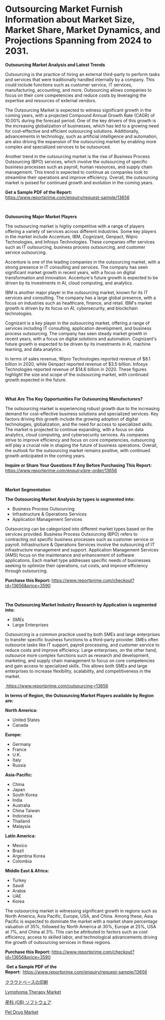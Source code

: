 <p><h1>Outsourcing Market Furnish Information about Market Size, Market Share, Market Dynamics, and Projections Spanning from 2024 to 2031.</h1></p><p><strong>Outsourcing Market Analysis and Latest Trends</strong></p>
<p><p>Outsourcing is the practice of hiring an external third-party to perform tasks and services that were traditionally handled internally by a company. This could include functions such as customer service, IT services, manufacturing, accounting, and more. Outsourcing allows companies to focus on their core competencies and reduce costs by leveraging the expertise and resources of external vendors.</p><p>The Outsourcing Market is expected to witness significant growth in the coming years, with a projected Compound Annual Growth Rate (CAGR) of 10.00% during the forecast period. One of the key drivers of this growth is the increasing globalization of businesses, which has led to a growing need for cost-effective and efficient outsourcing solutions. Additionally, advancements in technology, such as artificial intelligence and automation, are also driving the expansion of the outsourcing market by enabling more complex and specialized services to be outsourced.</p><p>Another trend in the outsourcing market is the rise of Business Process Outsourcing (BPO) services, which involve the outsourcing of specific business processes such as payroll, human resources, and supply chain management. This trend is expected to continue as companies look to streamline their operations and improve efficiency. Overall, the outsourcing market is poised for continued growth and evolution in the coming years.</p></p>
<p><strong>Get a Sample PDF of the Report:&nbsp;</strong> <a href="https://www.reportprime.com/enquiry/request-sample/13656">https://www.reportprime.com/enquiry/request-sample/13656</a></p>
<p>&nbsp;</p>
<p><strong>Outsourcing Major Market Players</strong></p>
<p><p>The outsourcing market is highly competitive with a range of players offering a variety of services across different industries. Some key players in the market include Accenture, IBM, Cognizant, Genpact, Wipro Technologies, and Infosys Technologies. These companies offer services such as IT outsourcing, business process outsourcing, and customer service outsourcing.</p><p>Accenture is one of the leading companies in the outsourcing market, with a strong presence in IT consulting and services. The company has seen significant market growth in recent years, with a focus on digital transformation and innovation. Accenture's future growth is expected to be driven by its investments in AI, cloud computing, and analytics.</p><p>IBM is another major player in the outsourcing market, known for its IT services and consulting. The company has a large global presence, with a focus on industries such as healthcare, finance, and retail. IBM's market growth is driven by its focus on AI, cybersecurity, and blockchain technologies.</p><p>Cognizant is a key player in the outsourcing market, offering a range of services including IT consulting, application development, and business process outsourcing. The company has seen steady market growth in recent years, with a focus on digital solutions and automation. Cognizant's future growth is expected to be driven by its investments in AI, machine learning, and data analytics.</p><p>In terms of sales revenue, Wipro Technologies reported revenue of $8.1 billion in 2020, while Genpact reported revenue of $3.5 billion. Infosys Technologies reported revenue of $14.6 billion in 2020. These figures highlight the size and scope of the outsourcing market, with continued growth expected in the future.</p></p>
<p>&nbsp;</p>
<p><strong>What Are The Key Opportunities For Outsourcing Manufacturers?</strong></p>
<p><p>The outsourcing market is experiencing robust growth due to the increasing demand for cost-effective business solutions and specialized services. Key factors driving this growth include the growing adoption of digital technologies, globalization, and the need for access to specialized skills. The market is projected to continue expanding, with a focus on data analytics, cloud computing, and cybersecurity services. As companies strive to improve efficiency and focus on core competencies, outsourcing will play a crucial role in shaping the future of business operations. Overall, the outlook for the outsourcing market remains positive, with continued growth anticipated in the coming years.</p></p>
<p><strong>Inquire or Share Your Questions If Any Before Purchasing This Report:</strong> <a href="https://www.reportprime.com/enquiry/pre-order/13656">https://www.reportprime.com/enquiry/pre-order/13656</a></p>
<p>&nbsp;</p>
<p><strong>Market Segmentation</strong></p>
<p><strong>The Outsourcing Market Analysis by types is segmented into:</strong></p>
<p><ul><li>Business Process Outsourcing</li><li>Infrastructure & Operations Services</li><li>Application Management Services</li></ul></p>
<p><p>Outsourcing can be categorized into different market types based on the services provided. Business Process Outsourcing (BPO) refers to contracting out specific business processes such as customer service or payroll. Infrastructure & Operations Services involve the outsourcing of IT infrastructure management and support. Application Management Services (AMS) focus on the maintenance and enhancement of software applications. Each market type addresses specific needs of businesses seeking to optimize their operations, cut costs, and improve efficiency through outsourcing.</p></p>
<p><strong>Purchase this Report:&nbsp;</strong><a href="https://www.reportprime.com/checkout?id=13656&price=3590">https://www.reportprime.com/checkout?id=13656&price=3590</a></p>
<p>&nbsp;</p>
<p><strong>The Outsourcing Market Industry Research by Application is segmented into:</strong></p>
<p><ul><li>SMEs</li><li>Large Enterprises</li></ul></p>
<p><p>Outsourcing is a common practice used by both SMEs and large enterprises to transfer specific business functions to a third-party provider. SMEs often outsource tasks like IT support, payroll processing, and customer service to reduce costs and improve efficiency. Large enterprises, on the other hand, outsource more complex functions such as research and development, marketing, and supply chain management to focus on core competencies and gain access to specialized skills. This allows both SMEs and large enterprises to increase flexibility, scalability, and competitiveness in the market.</p></p>
<p><a href="https://www.reportprime.com/outsourcing-r13656">&nbsp;https://www.reportprime.com/outsourcing-r13656</a></p>
<p><strong>In terms of Region, the Outsourcing Market Players available by Region are:</strong></p>
<p>
    <p> <strong> North America: </strong>
        <ul>
            <li>United States</li>
            <li>Canada</li>
        </ul>
        </p> 
    <p> <strong> Europe: </strong>
        <ul>
            <li>Germany</li>
            <li>France</li>
            <li>U.K.</li>
            <li>Italy</li>
            <li>Russia</li>
        </ul>
        </p> 
    <p> <strong> Asia-Pacific: </strong>
        <ul>
            <li>China</li>
            <li>Japan</li>
            <li>South Korea</li>
            <li>India</li>
            <li>Australia</li>
            <li>China Taiwan</li>
            <li>Indonesia</li>
            <li>Thailand</li>
            <li>Malaysia</li>
        </ul>
        </p> 
    <p> <strong> Latin America: </strong>
        <ul>
            <li>Mexico</li>
            <li>Brazil</li>
            <li>Argentina Korea</li>
            <li>Colombia</li>
        </ul>
        </p> 
    <p> <strong> Middle East & Africa: </strong>
        <ul>
            <li>Turkey</li>
            <li>Saudi</li>
            <li>Arabia</li>
            <li>UAE</li>
            <li>Korea</li>
        </ul>
    </p>
    </p>
<p><p>The outsourcing market is witnessing significant growth in regions such as North America, Asia Pacific, Europe, USA, and China. Among these, Asia Pacific is expected to dominate the market with a market share percentage valuation of 35%, followed by North America at 30%, Europe at 25%, USA at 7%, and China at 3%. This can be attributed to factors such as cost efficiency, access to skilled labor, and technological advancements driving the growth of outsourcing services in these regions.</p></p>
<p><strong>Purchase this Report: </strong><a href="https://www.reportprime.com/checkout?id=13656&price=3590">https://www.reportprime.com/checkout?id=13656&price=3590</a></p>
<p>&nbsp;<strong>Get a Sample PDF of the Report:&nbsp;&nbsp;</strong><a href="https://www.reportprime.com/enquiry/request-sample/13656">https://www.reportprime.com/enquiry/request-sample/13656</a></p>
<p><strong></strong></p>
<p><p><a href="https://github.com/oqoeusbvpadwjs08/Market-Research-Report-List-2/blob/main/627789280435.md">クラウドベースの印刷</a></p><p><a href="https://github.com/kosella/Market-Research-Report-List-3/blob/main/lymphoma-therapy-market.md">Lymphoma Therapy Market</a></p><p><a href="https://github.com/AaronVargas43/Market-Research-Report-List-1/blob/main/636746380436.md">産科 (OB) ソフトウェア</a></p><p><a href="https://github.com/kufem1/Market-Research-Report-List-2/blob/main/pet-drug-market.md">Pet Drug Market</a></p></p>